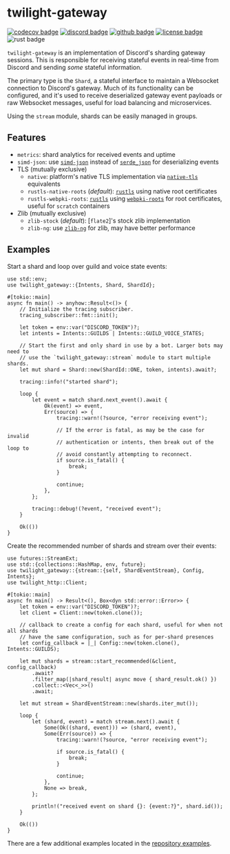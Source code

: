 # twilight-gateway

[![codecov badge][]][codecov link] [![discord badge][]][discord link] [![github badge][]][github link] [![license badge][]][license link] ![rust badge]

`twilight-gateway` is an implementation of Discord's sharding gateway sessions.
This is responsible for receiving stateful events in real-time from Discord
and sending *some* stateful information.

The primary type is the `Shard`, a stateful interface to maintain a Websocket
connection to Discord's gateway. Much of its functionality can be configured, and
it's used to receive deserialized gateway event payloads or raw Websocket
messages, useful for load balancing and microservices.

Using the `stream` module, shards can be easily managed in groups.

## Features

* `metrics`: shard analytics for received events and uptime
* `simd-json`: use [`simd-json`] instead of [`serde_json`] for deserializing
  events
* TLS (mutually exclusive)
  * `native`: platform's native TLS implementation via [`native-tls`]
    equivalents
  * `rustls-native-roots` (*default*): [`rustls`] using native root certificates
  * `rustls-webpki-roots`: [`rustls`] using [`webpki-roots`] for root
    certificates, useful for `scratch` containers
* Zlib (mutually exclusive)
  * `zlib-stock` (*default*): [`flate2`]'s stock zlib implementation
  * `zlib-ng`: use [`zlib-ng`] for zlib, may have better performance

## Examples

Start a shard and loop over guild and voice state events:

```rust,no_run
use std::env;
use twilight_gateway::{Intents, Shard, ShardId};

#[tokio::main]
async fn main() -> anyhow::Result<()> {
    // Initialize the tracing subscriber.
    tracing_subscriber::fmt::init();

    let token = env::var("DISCORD_TOKEN")?;
    let intents = Intents::GUILDS | Intents::GUILD_VOICE_STATES;

    // Start the first and only shard in use by a bot. Larger bots may need to
    // use the `twilight_gateway::stream` module to start multiple shards.
    let mut shard = Shard::new(ShardId::ONE, token, intents).await?;

    tracing::info!("started shard");

    loop {
        let event = match shard.next_event().await {
            Ok(event) => event,
            Err(source) => {
                tracing::warn!(?source, "error receiving event");

                // If the error is fatal, as may be the case for invalid
                // authentication or intents, then break out of the loop to
                // avoid constantly attempting to reconnect.
                if source.is_fatal() {
                    break;
                }

                continue;
            },
        };

        tracing::debug!(?event, "received event");
    }

    Ok(())
}
```

Create the recommended number of shards and stream over their events:

```rust,no_run
use futures::StreamExt;
use std::{collections::HashMap, env, future};
use twilight_gateway::{stream::{self, ShardEventStream}, Config, Intents};
use twilight_http::Client;

#[tokio::main]
async fn main() -> Result<(), Box<dyn std::error::Error>> {
    let token = env::var("DISCORD_TOKEN")?;
    let client = Client::new(token.clone());
    
    // callback to create a config for each shard, useful for when not all shards
    // have the same configuration, such as for per-shard presences
    let config_callback = |_| Config::new(token.clone(), Intents::GUILDS);
    
    let mut shards = stream::start_recommended(&client, config_callback)
        .await?
        .filter_map(|shard_result| async move { shard_result.ok() })
        .collect::<Vec<_>>()
        .await;
    
    let mut stream = ShardEventStream::new(shards.iter_mut());
    
    loop {
        let (shard, event) = match stream.next().await {
            Some(Ok((shard, event))) => (shard, event),
            Some(Err(source)) => {
                tracing::warn!(?source, "error receiving event");
    
                if source.is_fatal() {
                    break;
                }
    
                continue;
            },
            None => break,
        };
    
        println!("received event on shard {}: {event:?}", shard.id());
    }

    Ok(())
}
```

There are a few additional examples located in the
[repository examples][github examples link].

[`native-tls`]: https://crates.io/crates/native-tls
[`rustls`]: https://crates.io/crates/rustls
[`rustls-native-certs`]: https://crates.io/crates/rustls-native-certs
[`serde_json`]: https://crates.io/crates/serde_json
[`simd-json`]: https://crates.io/crates/simd-json
[`tokio-tungstenite`]: https://crates.io/crates/tokio-tungstenite
[`twilight-http`]: https://twilight-rs.github.io/twilight/twilight_http/index.html
[`webpki-roots`]: https://crates.io/crates/webpki-roots
[`zlib-ng`]: https://github.com/zlib-ng/zlib-ng
[codecov badge]: https://img.shields.io/codecov/c/gh/twilight-rs/twilight?logo=codecov&style=for-the-badge&token=E9ERLJL0L2
[codecov link]: https://app.codecov.io/gh/twilight-rs/twilight/
[discord badge]: https://img.shields.io/discord/745809834183753828?color=%237289DA&label=discord%20server&logo=discord&style=for-the-badge
[discord link]: https://discord.gg/7jj8n7D
[docs:discord:sharding]: https://discord.com/developers/docs/topics/gateway#sharding
[github badge]: https://img.shields.io/badge/github-twilight-6f42c1.svg?style=for-the-badge&logo=github
[github examples link]: https://github.com/twilight-rs/twilight/tree/main/examples
[github link]: https://github.com/twilight-rs/twilight
[license badge]: https://img.shields.io/badge/license-ISC-blue.svg?style=for-the-badge&logo=pastebin
[license link]: https://github.com/twilight-rs/twilight/blob/main/LICENSE.md
[rust badge]: https://img.shields.io/badge/rust-1.60+-93450a.svg?style=for-the-badge&logo=rust
